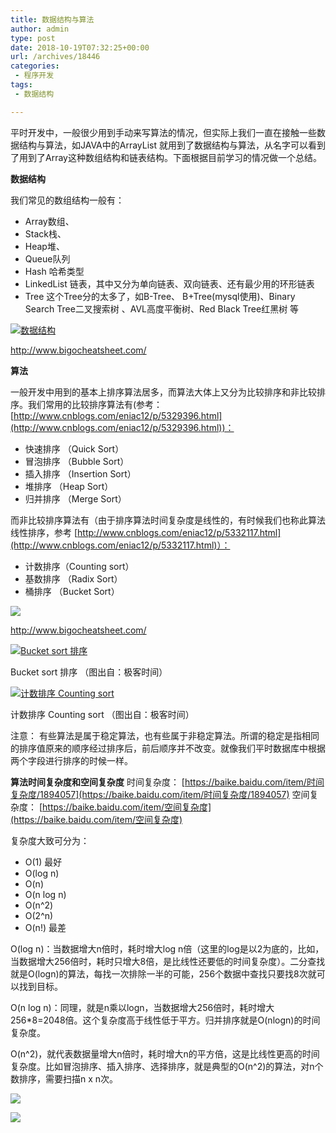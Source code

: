 ```yaml
---
title: 数据结构与算法
author: admin
type: post
date: 2018-10-19T07:32:25+00:00
url: /archives/18446
categories:
 - 程序开发
tags:
 - 数据结构

---
```

平时开发中，一般很少用到手动来写算法的情况，但实际上我们一直在接触一些数据结构与算法，如JAVA中的ArrayList 就用到了数据结构与算法，从名字可以看到了用到了Array这种数组结构和链表结构。下面根据目前学习的情况做一个总结。

**数据结构**

我们常见的数组结构一般有：

 * Array数组、
 * Stack栈、
 * Heap堆、
 * Queue队列
 * Hash 哈希类型
 * LinkedList 链表，其中又分为单向链表、双向链表、还有最少用的环形链表
 * Tree 这个Tree分的太多了，如B-Tree、 B+Tree(mysql使用)、Binary Search Tree二叉搜索树 、AVL高度平衡树、Red Black Tree红黑树 等

[![数据结构](https://blog.haohtml.com/wp-content/uploads/2018/10/data-struct.png)](https://blog.haohtml.com/wp-content/uploads/2018/10/data-struct.png)

http://www.bigocheatsheet.com/




**算法**

一般开发中用到的基本上排序算法居多，而算法大体上又分为比较排序和非比较排序。我们常用的比较排序算法有(参考： [http://www.cnblogs.com/eniac12/p/5329396.html](http://www.cnblogs.com/eniac12/p/5329396.html))：

 * 快速排序 （Quick Sort）
 * 冒泡排序 （Bubble Sort）
 * 插入排序 （Insertion Sort）
 * 堆排序 （Heap Sort）
 * 归并排序 （Merge Sort）

而非比较排序算法有（由于排序算法时间复杂度是线性的，有时候我们也称此算法线性排序，参考 [http://www.cnblogs.com/eniac12/p/5332117.html](http://www.cnblogs.com/eniac12/p/5332117.html)）：

 * 计数排序（Counting sort）
 * 基数排序 （Radix Sort）
 * 桶排序 （Bucket Sort）

[![](https://blog.haohtml.com/wp-content/uploads/2018/10/sorting-algorithms.png)](https://blog.haohtml.com/wp-content/uploads/2018/10/sorting-algorithms.png)

http://www.bigocheatsheet.com/


[![Bucket sort 排序](https://blog.haohtml.com/wp-content/uploads/2018/10/Bucket-sort.jpg)](https://blog.haohtml.com/wp-content/uploads/2018/10/Bucket-sort.jpg)

Bucket sort 排序 （图出自：极客时间）


[![计数排序 Counting sort](https://blog.haohtml.com/wp-content/uploads/2018/10/Counting-sort.png)](https://blog.haohtml.com/wp-content/uploads/2018/10/Counting-sort.png)

计数排序 Counting sort （图出自：极客时间）


注意：
有些算法是属于稳定算法，也有些属于非稳定算法。所谓的稳定是指相同的排序值原来的顺序经过排序后，前后顺序并不改变。就像我们平时数据库中根据两个字段进行排序的时候一样。

**算法时间复杂度和空间复杂度**
时间复杂度： [https://baike.baidu.com/item/时间复杂度/1894057](https://baike.baidu.com/item/时间复杂度/1894057)
空间复杂度： [https://baike.baidu.com/item/空间复杂度](https://baike.baidu.com/item/空间复杂度)

复杂度大致可分为：

 * O(1) 最好
 * O(log n)
 * O(n)
 * O(n log n)
 * O(n^2)
 * O(2^n)
 * O(n!) 最差

O(log n)：当数据增大n倍时，耗时增大log n倍（这里的log是以2为底的，比如，当数据增大256倍时，耗时只增大8倍，是比线性还要低的时间复杂度）。二分查找就是O(logn)的算法，每找一次排除一半的可能，256个数据中查找只要找8次就可以找到目标。

O(n log n)：同理，就是n乘以logn，当数据增大256倍时，耗时增大256*8=2048倍。这个复杂度高于线性低于平方。归并排序就是O(nlogn)的时间复杂度。

O(n^2)，就代表数据量增大n倍时，耗时增大n的平方倍，这是比线性更高的时间复杂度。比如冒泡排序、插入排序、选择排序，就是典型的O(n^2)的算法，对n个数排序，需要扫描n x n次。

[![](https://blog.haohtml.com/wp-content/uploads/2018/10/微信图片_20181019154548.jpg)][1]

[![](https://blog.haohtml.com/wp-content/uploads/2018/10/big-o-cheat-sheet-poster.png)][2]

 [1]: https://blog.haohtml.com/wp-content/uploads/2018/10/微信图片_20181019154548.jpg
 [2]: https://blog.haohtml.com/wp-content/uploads/2018/10/big-o-cheat-sheet-poster.png